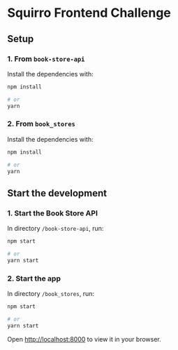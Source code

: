 # Squirro Frontend Challenge

## Setup

### 1. From `book-store-api`

Install the dependencies with:
```bash
npm install

# or
yarn
```

### 2. From `book_stores`

Install the dependencies with:
```bash
npm install

# or
yarn
```

## Start the development

### 1. Start the Book Store API

In directory `/book-store-api`, run:

```bash
npm start

# or
yarn start
```

### 2. Start the app

In directory `/book_stores`, run:

```bash
npm start

# or
yarn start
```

Open [http://localhost:8000](http://localhost:8000) to view it in your browser.